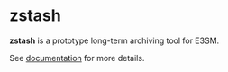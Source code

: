 # zstash

**zstash** is a prototype long-term archiving tool for E3SM.

See [documentation](https://e3sm-project.github.io/zstash) for more details.


